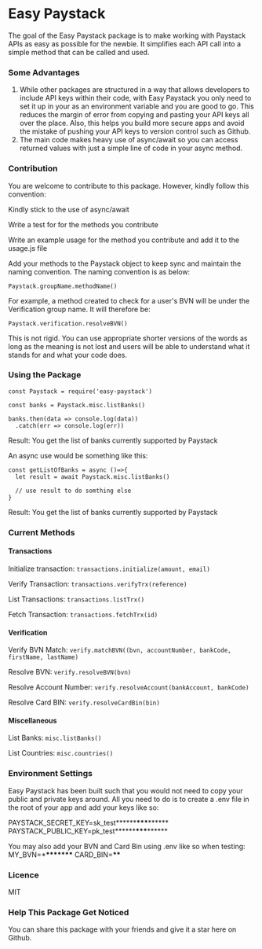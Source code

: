 # Easy Paystack

The goal of the Easy Paystack package is to make working with Paystack APIs as easy as possible for the newbie. It simplifies each API call into a simple method that can be called and used.

### Some Advantages

1. While other packages are structured in a way that allows developers to include API keys within their code, with Easy Paystack you only need to set it up in your as an environment variable and you are good to go. This reduces the margin of error from copying and pasting your API keys all over the place. Also, this helps you build more secure apps and avoid the mistake of pushing your API keys to version control such as Github.
2. The main code makes heavy use of async/await so you can access returned values with just a simple line of code in your async method.

### Contribution

You are welcome to contribute to this package. However, kindly follow this convention:

Kindly stick to the use of async/await

Write a test for for the methods you contribute

Write an example usage for the method you contribute and add it to the usage.js file

Add your methods to the Paystack object to keep sync and maintain the naming convention. The naming convention is as below:

`Paystack.groupName.methodName()`

For example, a method created to check for a user's BVN will be under the Verification group name. It will therefore be:

`Paystack.verification.resolveBVN()`

This is not rigid. You can use appropriate shorter versions of the words as long as the meaning is not lost and users will be able to understand what it stands for and what your code does.

### Using the Package

`const Paystack = require('easy-paystack')`

`const banks = Paystack.misc.listBanks()`

```
banks.then(data => console.log(data))
  .catch(err => console.log(err))
```

Result: You get the list of banks currently supported by Paystack

An async use would be something like this:

```
const getListOfBanks = async ()=>{
  let result = await Paystack.misc.listBanks()

  // use result to do somthing else
}
```

Result: You get the list of banks currently supported by Paystack

### Current Methods

#### Transactions

Initialize transaction: `transactions.initialize(amount, email)`

Verify Transaction: `transactions.verifyTrx(reference)`

List Transactions: `transactions.listTrx()`

Fetch Transaction: `transactions.fetchTrx(id)`

#### Verification

Verify BVN Match: `verify.matchBVN((bvn, accountNumber, bankCode, firstName, lastName)`

Resolve BVN: `verify.resolveBVN(bvn)`

Resolve Account Number: `verify.resolveAccount(bankAccount, bankCode)`

Resolve Card BIN: `verify.resolveCardBin(bin)`

#### Miscellaneous

List Banks: `misc.listBanks()`

List Countries: `misc.countries()`

### Environment Settings

Easy Paystack has been built such that you would not need to copy your public and private keys around. All you need to do is to create a .env file in the root of your app and add your keys like so:

PAYSTACK_SECRET_KEY=sk_test**\*\*\*\***\*\*\***\*\*\*\***
PAYSTACK_PUBLIC_KEY=pk_test**\*\*\*\***\*\*\***\*\*\*\***

You may also add your BVN and Card Bin using .env like so when testing:
MY_BVN=\***\*\*\*\*\*\*\***
CARD_BIN=**\*\***

### Licence

MIT

### Help This Package Get Noticed

You can share this package with your friends and give it a star here on Github.

```

```
